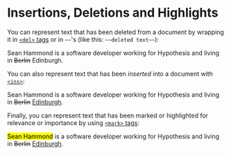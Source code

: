 Insertions, Deletions and Highlights
====================================

You can represent text that has been deleted from a document by wrapping it in
[`<del>` tags](https://developer.mozilla.org/en-US/docs/Web/HTML/Element/del)
or in `~~`'s (like this: `~~deleted text~~`):

Sean Hammond is a software developer working for Hypothesis and living in
<del>Berlin</del> Edinburgh.

You can also represent text that has been _inserted_ into a document with
[`<ins>`](https://developer.mozilla.org/en-US/docs/Web/HTML/Element/ins):

Sean Hammond is a software developer working for Hypothesis and living in
<del>Berlin</del> <ins>Edinburgh</ins>.

Finally, you can represent text that has been marked or highlighted for
relevance or importance by using [`<mark>` tags](https://developer.mozilla.org/en-US/docs/Web/HTML/Element/mark):

<mark>Sean Hammond</mark> is a software developer working for Hypothesis and living in
<del>Berlin</del> <ins>Edinburgh</ins>.
